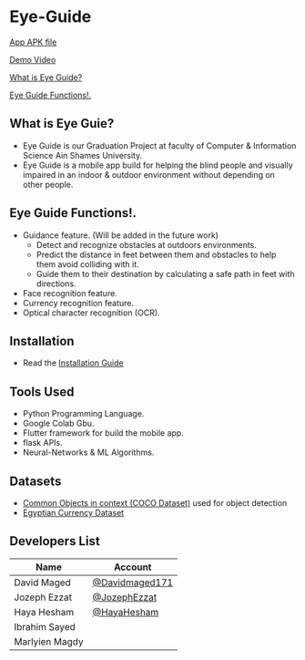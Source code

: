 # Eye-Guide
[App APK file](https://drive.google.com/file/d/1z2L66QCzRg_b4yk_wqswEYgnWpfBCTmk/view?usp=sharing)

[Demo Video](https://youtu.be/QojLi_N9uz4)

[What is Eye Guide?](##What-is-Eye-Guie?)

[Eye Guide Functions!.](##Eye-Guide-Functions!.)

## What is Eye Guie?
- Eye Guide is our Graduation Project at faculty of Computer & Information Science Ain Shames University.
- Eye Guide is a mobile app build for helping the blind people and visually impaired in an indoor & outdoor environment without depending on other people. 

## Eye Guide Functions!.
- Guidance feature. (Will be added in the future work)
  - Detect and recognize obstacles at outdoors environments. 
  - Predict the distance in feet between them and obstacles to help them avoid colliding with it.  
  - Guide them to their destination by calculating a safe path in feet with directions.
- Face recognition feature.
- Currency recognition feature.
- Optical character recognition (OCR).

## Installation
- Read the [Installation Guide](https://github.com/DavidMaged171/Eye-Guide/blob/main/Installation%20Guide.docx)

## Tools Used
- Python Programming Language.
- Google Colab Gbu.
- Flutter framework for build the mobile app.
- flask APIs.
- Neural-Networks & ML Algorithms.

## Datasets
- [Common Objects in context (COCO Dataset)](https://cocodataset.org/#home) used for object detection
- [Egyptian Currency Dataset](https://www.kaggle.com/egyptiris/egyptian-currency)

## Developers List

| Name             | Account                                                      |
| ---------------- | ------------------------------------------------------------ |
| David Maged      | [@Davidmaged171](https://github.com/DavidMaged171)                   |
| Jozeph Ezzat      | [@JozephEzzat](https://github.com/JosephEzzat)                 |
| Haya Hesham     | [@HayaHesham](https://github.com/118-cpu)             |
| Ibrahim Sayed    |            |
| Marlyien Magdy      |


